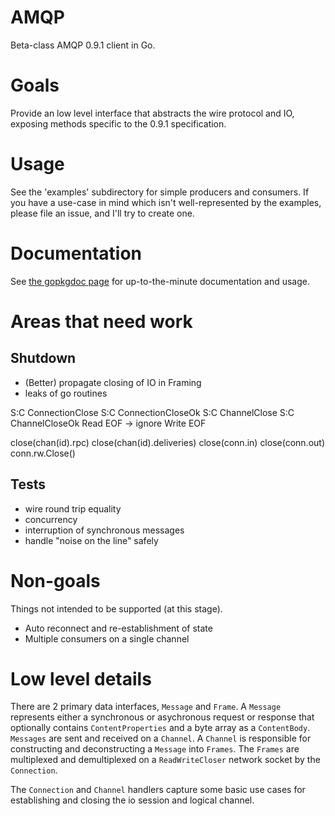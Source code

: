 # AMQP

Beta-class AMQP 0.9.1 client in Go.

# Goals

Provide an low level interface that abstracts the wire protocol and IO,
exposing methods specific to the 0.9.1 specification.

# Usage

See the 'examples' subdirectory for simple producers and consumers. If you have
a use-case in mind which isn't well-represented by the examples, please file an
issue, and I'll try to create one.

# Documentation

See [the gopkgdoc page](http://gopkgdoc.appspot.com/github.com/streadway/amqp)
for up-to-the-minute documentation and usage.

# Areas that need work

## Shutdown

* (Better) propagate closing of IO in Framing
* leaks of go routines

S:C ConnectionClose
S:C ConnectionCloseOk
S:C ChannelClose
S:C ChannelCloseOk
Read EOF -> ignore
Write EOF

close(chan(id).rpc)
close(chan(id).deliveries)
close(conn.in)
close(conn.out)
conn.rw.Close()

## Tests

* wire round trip equality
* concurrency
* interruption of synchronous messages
* handle "noise on the line" safely

# Non-goals

Things not intended to be supported (at this stage).

* Auto reconnect and re-establishment of state
* Multiple consumers on a single channel

# Low level details

There are 2 primary data interfaces, `Message` and `Frame`.  A `Message`
represents either a synchronous or asychronous request or response that
optionally contains `ContentProperties` and a byte array as a `ContentBody`.
`Messages` are sent and received on a `Channel`. A `Channel` is responsible for
constructing and deconstructing a `Message` into `Frames`.  The `Frames` are
multiplexed and demultiplexed on a `ReadWriteCloser` network socket by the
`Connection`.

The `Connection` and `Channel` handlers capture some basic use cases for
establishing and closing the io session and logical channel.
